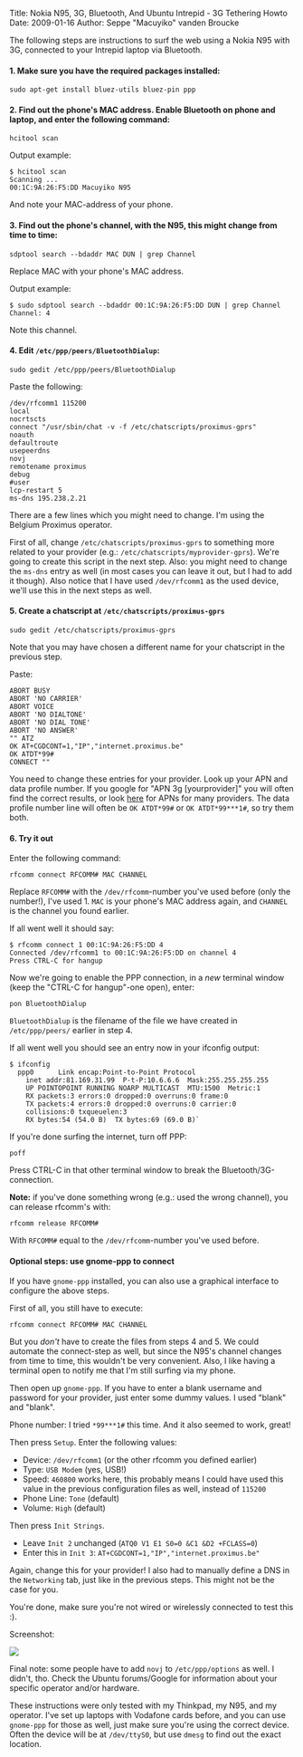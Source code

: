 Title: Nokia N95, 3G, Bluetooth, And Ubuntu Intrepid - 3G Tethering Howto
Date: 2009-01-16
Author: Seppe "Macuyiko" vanden Broucke

The following steps are instructions to surf the web using a Nokia N95 with 3G, connected to your Intrepid laptop via Bluetooth.

#### 1. Make sure you have the required packages installed:

    sudo apt-get install bluez-utils bluez-pin ppp

#### 2. Find out the phone's MAC address. Enable Bluetooth on phone and laptop, and enter the following command:

    hcitool scan

Output example:

    $ hcitool scan
    Scanning ...
    00:1C:9A:26:F5:DD Macuyiko N95

And note your MAC-address of your phone.

#### 3. Find out the phone's channel, with the N95, this might change from time to time:

    sdptool search --bdaddr MAC DUN | grep Channel

Replace MAC with your phone's MAC address.

Output example:

    $ sudo sdptool search --bdaddr 00:1C:9A:26:F5:DD DUN | grep Channel
    Channel: 4

Note this channel.

#### 4. Edit `/etc/ppp/peers/BluetoothDialup`:

    sudo gedit /etc/ppp/peers/BluetoothDialup

Paste the following:

    /dev/rfcomm1 115200
    local
    nocrtscts
    connect "/usr/sbin/chat -v -f /etc/chatscripts/proximus-gprs"
    noauth
    defaultroute
    usepeerdns
    novj
    remotename proximus
    debug
    #user
    lcp-restart 5
    ms-dns 195.238.2.21

There are a few lines which you might need to change. I'm using the Belgium Proximus operator.

First of all, change `/etc/chatscripts/proximus-gprs` to something more related to your provider (e.g.: `/etc/chatscripts/myprovider-gprs`). We're going to create this script in the next step. Also: you might need to change the `ms-dns` entry as well (in most cases you can leave it out, but I had to add it though). Also notice that I have used `/dev/rfcomm1` as the used device, we'll use this in the next steps as well.

#### 5. Create a chatscript at `/etc/chatscripts/proximus-gprs`

    sudo gedit /etc/chatscripts/proximus-gprs

Note that you may have chosen a different name for your chatscript in the previous step.

Paste:

    ABORT BUSY
    ABORT 'NO CARRIER'
    ABORT VOICE
    ABORT 'NO DIALTONE'
    ABORT 'NO DIAL TONE'
    ABORT 'NO ANSWER'
    "" ATZ
    OK AT+CGDCONT=1,"IP","internet.proximus.be"
    OK ATDT*99#
    CONNECT ""

You need to change these entries for your provider. Look up your APN and data profile number. If you google for "APN 3g [yourprovider]" you will often find the correct results, or look [here](http://www.iphoneuserguide.com/apple/2008/06/04/iphone3g/apn-settings-for-iphone-3g/) for APNs for many providers. The data profile number line will often be `OK ATDT*99#` or `OK ATDT*99***1#`, so try them both.

#### 6. Try it out

Enter the following command:

    rfcomm connect RFCOMM# MAC CHANNEL

Replace `RFCOMM#` with the `/dev/rfcomm`-number you've used before (only the number!), I've used 1. `MAC` is your phone's MAC address again, and `CHANNEL` is the channel you found earlier.

If all went well it should say:

    $ rfcomm connect 1 00:1C:9A:26:F5:DD 4
    Connected /dev/rfcomm1 to 00:1C:9A:26:F5:DD on channel 4
    Press CTRL-C for hangup

Now we're going to enable the PPP connection, in a _new_ terminal window (keep the "CTRL-C for hangup"-one open), enter:

    pon BluetoothDialup

`BluetoothDialup` is the filename of the file we have created in `/etc/ppp/peers/` earlier in step 4.

If all went well you should see an entry now in your ifconfig output:

    $ ifconfig
      ppp0      Link encap:Point-to-Point Protocol
        inet addr:81.169.31.99  P-t-P:10.6.6.6  Mask:255.255.255.255
        UP POINTOPOINT RUNNING NOARP MULTICAST  MTU:1500  Metric:1
        RX packets:3 errors:0 dropped:0 overruns:0 frame:0
        TX packets:4 errors:0 dropped:0 overruns:0 carrier:0
        collisions:0 txqueuelen:3
        RX bytes:54 (54.0 B)  TX bytes:69 (69.0 B)`

If you're done surfing the internet, turn off PPP:

    poff

Press CTRL-C in that other terminal window to break the Bluetooth/3G-connection.

**Note:** if you've done something wrong (e.g.: used the wrong channel), you can release rfcomm's with:

    rfcomm release RFCOMM#

With `RFCOMM#` equal to the `/dev/rfcomm`-number you've used before.

#### Optional steps: use gnome-ppp to connect

If you have `gnome-ppp` installed, you can also use a graphical interface to configure the above steps.

First of all, you still have to execute:

    rfcomm connect RFCOMM# MAC CHANNEL

But you _don't_ have to create the files from steps 4 and 5. We could automate the connect-step as well, but since the N95's channel changes from time to time, this wouldn't be very convenient. Also, I like having a terminal open to notify me that I'm still surfing via my phone.

Then open up `gnome-ppp`. If you have to enter a blank username and password for your provider, just enter some dummy values. I used "blank" and "blank".

Phone number: I tried `*99***1#` this time. And it also seemed to work, great!

Then press `Setup`. Enter the following values:

  - Device: `/dev/rfcomm1` (or the other rfcomm you defined earlier)
  - Type: `USB Modem` (yes, USB!)
  - Speed: `460800` works here, this probably means I could have used this value in the previous configuration files as well, instead of `115200`
  - Phone Line: `Tone` (default)
  - Volume: `High` (default)

Then press `Init Strings`.

  - Leave `Init 2` unchanged (`ATQ0 V1 E1 S0=0 &C1 &D2 +FCLASS=0`)
  - Enter this in `Init 3`: `AT+CGDCONT=1,"IP","internet.proximus.be"`

Again, change this for your provider! I also had to manually define a DNS in the `Networking` tab, just like in the previous steps. This might not be the case for you.

You're done, make sure you're not wired or wirelessly connected to test this :).

Screenshot:

![](http://2.bp.blogspot.com/_X4W-h82Vgjw/SXD_Jdo-kuI/AAAAAAAAPIg/k5UvfUx-Gv4/s400/97214235_6ee4d4a9c4_o.png)

Final note: some people have to add `novj` to `/etc/ppp/options` as well. I didn't, tho. Check the Ubuntu forums/Google for information about your specific operator and/or hardware.

These instructions were only tested with my Thinkpad, my N95, and my operator. I've set up laptops with Vodafone cards before, and you can use `gnome-ppp` for those as well, just make sure you're using the correct device. Often the device will be at `/dev/ttyS0`, but use `dmesg` to find out the exact location.

